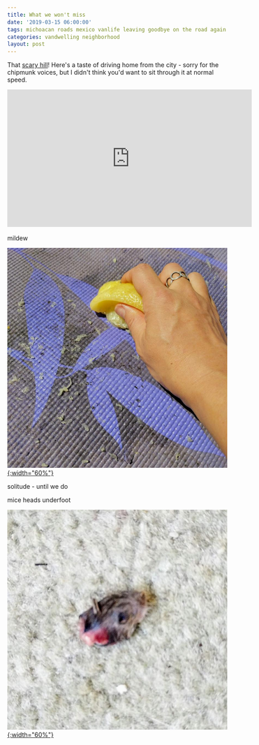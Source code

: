 ```yaml
---
title: What we won't miss
date: '2019-03-15 06:00:00'
tags: michoacan roads mexico vanlife leaving goodbye on the road again journey
categories: vandwelling neighborhood
layout: post
---
```


That [scary hill](https://reverdecer.annalisagross.com/2018/09/02/la-colina-de-la-muerte/)! Here's a taste of driving home from the city - sorry for the chipmunk voices, but I didn't think you'd want to sit through it at normal speed.

<iframe width="560" height="315" src="https://www.youtube-nocookie.com/embed/-xbqAGkzkfE" frameborder="0" allow="accelerometer; autoplay; encrypted-media; gyroscope; picture-in-picture" allowfullscreen></iframe>

mildew

[![](/images/lemon_yoga_.jpg){:width="60%"}](/images/lemon_yoga.jpg)

solitude - until we do

mice heads underfoot

[![](/images/mouse_head_.jpg){:width="60%"}](/images/mouse_head.jpg)